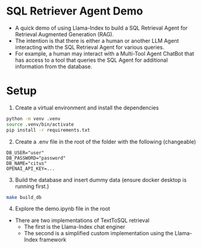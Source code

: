 # SQL Retriever Agent Demo
- A quick demo of using Llama-Index to build a SQL Retrieval Agent for Retrieval Augmented Generation (RAG).
- The intention is that there is either a human or another LLM Agent interacting with the SQL Retrieval Agent for various queries.
- For example, a human may interact with a Multi-Tool Agent ChatBot that has access to a tool that queries the SQL Agent for additional information from the database.

# Setup
1. Create a virtual environment and install the dependencies
```bash
python -m venv .venv
source .venv/bin/activate
pip install -r requirements.txt
```
2. Create a .env file in the root of the folder with the following (changeable)
```.env
DB_USER="user"
DB_PASSWORD="password"
DB_NAME="citus"
OPENAI_API_KEY=...
```
3. Build the database and insert dummy data (ensure docker desktop is running first.)
```bash
make build_db
```
4. Explore the demo.ipynb file in the root
- There are two implementations of TextToSQL retrieval
    - The first is the Llama-Index chat enginer
    - The second is a simplified custom implementation using the Llama-Index framework